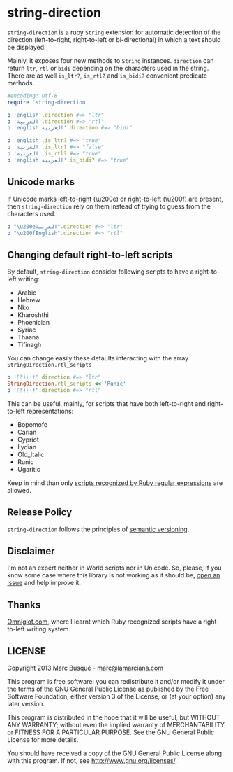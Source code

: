 # string-direction

`string-direction` is a ruby `String` extension for automatic detection of the direction (left-to-right, right-to-left or bi-directional) in which a text should be displayed.

Mainly, it exposes four new methods to `String` instances. `direction` can return `ltr`, `rtl` or `bidi` depending on the characters used in the string. There are as well `is_ltr?`, `is_rtl?` and `is_bidi?` convenient predicate methods.

```ruby
#encoding: utf-8
require 'string-direction'

p 'english'.direction #=> "ltr"
p 'العربية'.direction #=> "rtl"
p 'english العربية'.direction #=> "bidi"

p 'english'.is_ltr? #=> "true"
p 'العربية'.is_ltr? #=> "false"
p 'العربية'.is_rtl? #=> "true"
p 'english العربية'.is_bidi? #=> "true"
```

## Unicode marks
If Unicode marks [left-to-right](http://en.wikipedia.org/wiki/Left-to-right_mark) (\u200e) or [right-to-left](http://en.wikipedia.org/wiki/Right-to-left_mark) (\u200f) are present, then `string-direction` rely on them instead of trying to guess from the characters used.

```ruby
p "\u200eالعربية".direction #=> "ltr"
p "\u200fEnglish".direction #=> "rtl"
```

## Changing default right-to-left scripts
By default, `string-direction` consider following scripts to have a right-to-left writing:

* Arabic
* Hebrew
* Nko
* Kharoshthi
* Phoenician
* Syriac
* Thaana
* Tifinagh

You can change easily these defaults interacting with the array `StringDirection.rtl_scripts`

```ruby
p 'ᚪᚫᚬᚭᚮᚯ'.direction #=> "ltr"
StringDirection.rtl_scripts << 'Runic'
p 'ᚪᚫᚬᚭᚮᚯ'.direction #=> "rtl"
```

This can be useful, mainly, for scripts that have both left-to-right and right-to-left representations:

* Bopomofo
* Carian
* Cypriot
* Lydian
* Old_Italic
* Runic
* Ugaritic

Keep in mind than only [scripts recognized by Ruby regular expressions](http://www.ruby-doc.org/core-1.9.3/Regexp.html#label-Character+Properties) are allowed.

## Release Policy

`string-direction` follows the principles of [semantic versioning](http://semver.org/).

## Disclaimer

I'm not an expert neither in World scripts nor in Unicode. So, please, if you know some case where this library is not working as it should be, [open an issue](https://github.com/laMarciana/string-direction/issues) and help improve it.

## Thanks

[Omniglot.com](http://www.omniglot.com/), where I learnt which Ruby recognized scripts have a right-to-left writing system.

## LICENSE

Copyright 2013 Marc Busqué - <marc@lamarciana.com>

This program is free software: you can redistribute it and/or modify
it under the terms of the GNU General Public License as published by
the Free Software Foundation, either version 3 of the License, or
(at your option) any later version.

This program is distributed in the hope that it will be useful,
but WITHOUT ANY WARRANTY; without even the implied warranty of
MERCHANTABILITY or FITNESS FOR A PARTICULAR PURPOSE.  See the
GNU General Public License for more details.

You should have received a copy of the GNU General Public License
along with this program.  If not, see <http://www.gnu.org/licenses/>.
